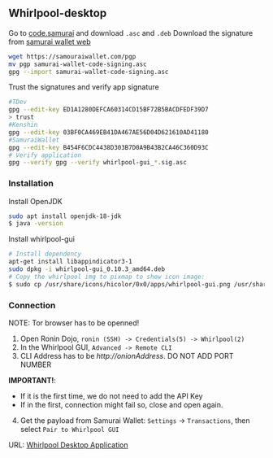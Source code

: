 ## Whirlpool-desktop
Go to [code.samurai](https://code.samourai.io/whirlpool/whirlpool-gui/-/releases) and download `.asc` and `.deb`
Download the signature from [samurai wallet web](https://samouraiwallet.com/pgp)
```bash
wget https://samouraiwallet.com/pgp
mv pgp samurai-wallet-code-signing.asc
gpg --import samurai-wallet-code-signing.asc
```
Trust the signatures and verify app signature
```bash
#TDev
gpg --edit-key ED1A1280DEFCA60314CD15BF72B5BACDFEDF39D7
> trust
#Kenshin
gpg --edit-key 03BF0CA469EB41DA467AE56D04D621610AD41180
#SamuraiWallet
gpg --edit-key B454F6CDC4438D303B7D0A9B43B2CA46C360D93C
# Verify application
gpg --verify gpg --verify whirlpool-gui_*.sig.asc
```
### Installation
Install OpenJDK
```bash
sudo apt install openjdk-18-jdk
$ java -version
```
Install whirlpool-gui
```bash
# Install dependency
apt-get install libappindicator3-1
sudo dpkg -i whirlpool-gui_0.10.3_amd64.deb
# Copy the whirlpool img to pixmap to show icon image: 
$ sudo cp /usr/share/icons/hicolor/0x0/apps/whirlpool-gui.png /usr/share/pixmaps
```
### Connection
NOTE: Tor browser has to be openned!
1. Open Ronin Dojo, `ronin (SSH) -> Credentials(5) -> Whirlpool(2)`
2. In the Whirlpool GUI, `Advanced -> Remote CLI`
3. CLI Address has to be *http://onionAddress*. DO NOT ADD PORT NUMBER

**IMPORTANT!**: 
- If it is the first time, we do not need to add the API Key
- If in the first, connection might fail so, close and open again.
4. Get the payload from Samurai Wallet: `Settings` → `Transactions`, then select `Pair to Whirlpool GUI`

URL: [Whirlpool Desktop Application](https://wiki.ronindojo.io/en/setup/whirlpool)